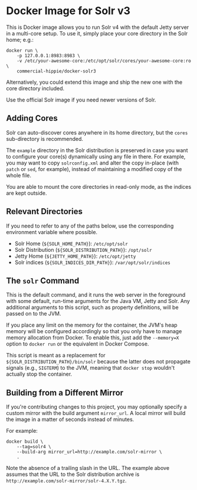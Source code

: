 # Docker Image for Solr v3

This is Docker image allows you to run Solr v4 with the default Jetty server
in a multi-core setup. To use it, simply place your core directory in the Solr
home; e.g.:

    docker run \
        -p 127.0.0.1:8983:8983 \
        -v /etc/your-awesome-core:/etc/opt/solr/cores/your-awesome-core:ro \
        commercial-hippie/docker-solr3

Alternatively, you could extend this image and ship the new one with the core
directory included.

Use the official Solr image if you need newer versions of Solr.


## Adding Cores

Solr can auto-discover cores anywhere in its home directory, but the `cores`
sub-directory is recommended.

The `example` directory in the Solr distribution is preserved in case you want
to configure your core(s) dynamically using any file in there. For example,
you may want to copy `solrconfig.xml` and alter the copy in-place (with `patch`
or `sed`, for example), instead of maintaining a modified copy of the whole
file.

You are able to mount the core directories in read-only mode, as the indices
are kept outside.


## Relevant Directories

If you need to refer to any of the paths below, use the corresponding
environment variable where possible.

- Solr Home (`${SOLR_HOME_PATH}`): `/etc/opt/solr`
- Solr Distribution (`${SOLR_DISTRIBUTION_PATH}`): `/opt/solr`
- Jetty Home (`${JETTY_HOME_PATH}`): `/etc/opt/jetty`
- Solr indices (`${SOLR_INDICES_DIR_PATH}`): `/var/opt/solr/indices`


## The `solr` Command

This is the default command, and it runs the web server in the foreground with
some default, run-time arguments for the Java VM, Jetty and Solr. Any additional
arguments to this script, such as property definitions, will be passed on to
the JVM.

If you place any limit on the memory for the container, the JVM's heap memory
will be configured accordingly so that you only have to manage memory
allocation from Docker. To enable this, just add the `--memory=X` option to
`docker run` or the equivalent in Docker Compose.

This script is meant as a replacement for `${SOLR_DISTRIBUTION_PATH}/bin/solr`
because the latter does not propagate signals (e.g., `SIGTERM`) to the JVM,
meaning that `docker stop` wouldn't actually stop the container.


## Building from a Different Mirror

If you're contributing changes to this project, you may optionally specify a
custom mirror with the build argument `mirror_url`. A local mirror will build
the image in a matter of seconds instead of minutes.

For example:

    docker build \
        --tag=solr4 \
        --build-arg mirror_url=http://example.com/solr-mirror \
        .

Note the absence of a trailing slash in the URL. The example above assumes that
the URL to the Solr distribution archive is
`http://example.com/solr-mirror/solr-4.X.Y.tgz`.
